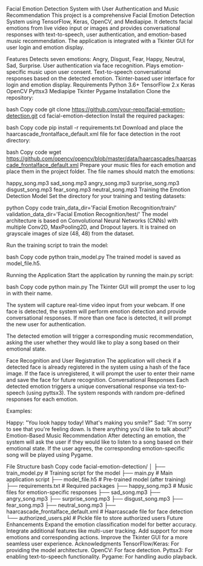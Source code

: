 
Facial Emotion Detection System with User Authentication and Music Recommendation
This project is a comprehensive Facial Emotion Detection System using TensorFlow, Keras, OpenCV, and Mediapipe. It detects facial emotions from live video input or images and provides conversational responses with text-to-speech, user authentication, and emotion-based music recommendation. The application is integrated with a Tkinter GUI for user login and emotion display.

Features
Detects seven emotions: Angry, Disgust, Fear, Happy, Neutral, Sad, Surprise.
User authentication via face recognition.
Plays emotion-specific music upon user consent.
Text-to-speech conversational responses based on the detected emotion.
Tkinter-based user interface for login and emotion display.
Requirements
Python 3.6+
TensorFlow 2.x
Keras
OpenCV
Pyttsx3
Mediapipe
Tkinter
Pygame
Installation
Clone the repository:

bash
Copy code
git clone https://github.com/your-repo/facial-emotion-detection.git
cd facial-emotion-detection
Install the required packages:

bash
Copy code
pip install -r requirements.txt
Download and place the haarcascade_frontalface_default.xml file for face detection in the root directory:

bash
Copy code
wget https://github.com/opencv/opencv/blob/master/data/haarcascades/haarcascade_frontalface_default.xml
Prepare your music files for each emotion and place them in the project folder. The file names should match the emotions:

happy_song.mp3
sad_song.mp3
angry_song.mp3
surprise_song.mp3
disgust_song.mp3
fear_song.mp3
neutral_song.mp3
Training the Emotion Detection Model
Set the directory for your training and testing datasets:

python
Copy code
train_data_dir='Facial Emotion Recognition/train/'
validation_data_dir='Facial Emotion Recognition/test/'
The model architecture is based on Convolutional Neural Networks (CNNs) with multiple Conv2D, MaxPooling2D, and Dropout layers. It is trained on grayscale images of size (48, 48) from the dataset.

Run the training script to train the model:

bash
Copy code
python train_model.py
The trained model is saved as model_file.h5.

Running the Application
Start the application by running the main.py script:

bash
Copy code
python main.py
The Tkinter GUI will prompt the user to log in with their name.

The system will capture real-time video input from your webcam. If one face is detected, the system will perform emotion detection and provide conversational responses. If more than one face is detected, it will prompt the new user for authentication.

The detected emotion will trigger a corresponding music recommendation, asking the user whether they would like to play a song based on their emotional state.

Face Recognition and User Registration
The application will check if a detected face is already registered in the system using a hash of the face image.
If the face is unregistered, it will prompt the user to enter their name and save the face for future recognition.
Conversational Responses
Each detected emotion triggers a unique conversational response via text-to-speech (using pyttsx3). The system responds with random pre-defined responses for each emotion.

Examples:

Happy: "You look happy today! What's making you smile?"
Sad: "I'm sorry to see that you're feeling down. Is there anything you'd like to talk about?"
Emotion-Based Music Recommendation
After detecting an emotion, the system will ask the user if they would like to listen to a song based on their emotional state. If the user agrees, the corresponding emotion-specific song will be played using Pygame.

File Structure
bash
Copy code
facial-emotion-detection/
│
├── train_model.py            # Training script for the model
├── main.py                   # Main application script
├── model_file.h5             # Pre-trained model (after training)
├── requirements.txt          # Required packages
├── happy_song.mp3            # Music files for emotion-specific responses
├── sad_song.mp3
├── angry_song.mp3
├── surprise_song.mp3
├── disgust_song.mp3
├── fear_song.mp3
├── neutral_song.mp3
├── haarcascade_frontalface_default.xml # Haarcascade file for face detection
└── authorized_users.pkl      # Pickle file to store authorized users
Future Enhancements
Expand the emotion classification model for better accuracy.
Integrate additional features like multi-user tracking.
Add support for more emotions and corresponding actions.
Improve the Tkinter GUI for a more seamless user experience.
Acknowledgments
TensorFlow/Keras: For providing the model architecture.
OpenCV: For face detection.
Pyttsx3: For enabling text-to-speech functionality.
Pygame: For handling audio playback.
